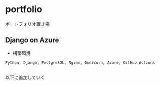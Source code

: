 # portfolio
ポートフォリオ置き場

## Django on Azure
+ 構築環境
~~~
Python, Django, PostgreSQL, Nginx, Gunicorn, Azure, GitHub Actions
~~~

##
以下に追加していく
